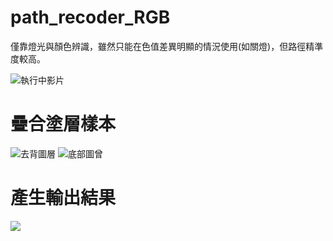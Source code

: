 # path_recoder_RGB
僅靠燈光與顏色辨識，雖然只能在色值差異明顯的情況使用(如關燈)，但路徑精準度較高。

![執行中影片](https://i.imgur.com/9cgQVqD.png)

# 疊合塗層樣本
![去背圖層](https://i.imgur.com/xuV1xN0.jpg)
![底部圖曾](https://i.imgur.com/FV33TVj.jpg)
# 產生輸出結果
![](https://i.imgur.com/NePi8ba.jpg)
